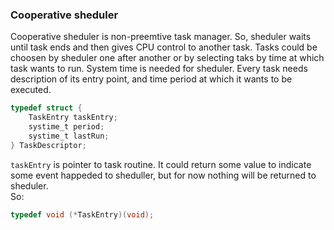 ### Cooperative sheduler
Cooperative sheduler is non-preemtive task manager. So, sheduler waits until
task ends and then gives CPU control to another task. Tasks could be choosen by
sheduler one after another or by selecting taks by time at which task wants to run.
System time is needed for sheduler. Every task needs description of its entry
point, and time period at which it wants to be executed.
```c
typedef struct {
	TaskEntry taskEntry;
	systime_t period;
	systime_t lastRun;
} TaskDescriptor;
```

`taskEntry` is pointer to task routine. It could return some value to indicate
some event happeded to sheduller, but for now nothing will be returned to
sheduler. \
So:
```c
typedef void (*TaskEntry)(void);
```

